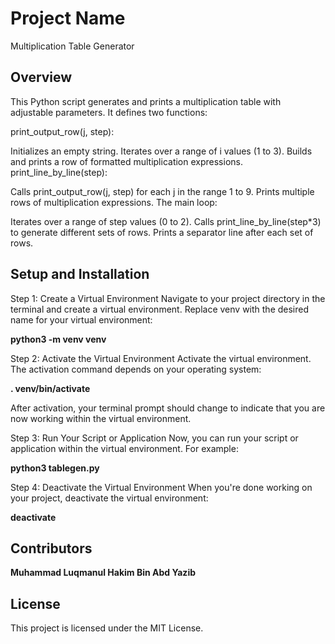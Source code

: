 # Project Name
Multiplication Table Generator
## Overview
This Python script generates and prints a multiplication table with adjustable parameters. It defines two functions:

print_output_row(j, step):

Initializes an empty string.
Iterates over a range of i values (1 to 3).
Builds and prints a row of formatted multiplication expressions.
print_line_by_line(step):

Calls print_output_row(j, step) for each j in the range 1 to 9.
Prints multiple rows of multiplication expressions.
The main loop:

Iterates over a range of step values (0 to 2).
Calls print_line_by_line(step*3) to generate different sets of rows.
Prints a separator line after each set of rows.
## Setup and Installation

Step 1: Create a Virtual Environment
Navigate to your project directory in the terminal and create a virtual environment. Replace venv with the desired name for your virtual environment:

**python3 -m venv venv**

Step 2: Activate the Virtual Environment
Activate the virtual environment. The activation command depends on your operating system:

**. venv/bin/activate**

After activation, your terminal prompt should change to indicate that you are now working within the virtual environment.

Step 3: Run Your Script or Application
Now, you can run your script or application within the virtual environment. For example:

**python3 tablegen.py**

Step 4: Deactivate the Virtual Environment
When you're done working on your project, deactivate the virtual environment:

**deactivate**

## Contributors

**Muhammad Luqmanul Hakim Bin Abd Yazib**

## License

This project is licensed under the MIT License.